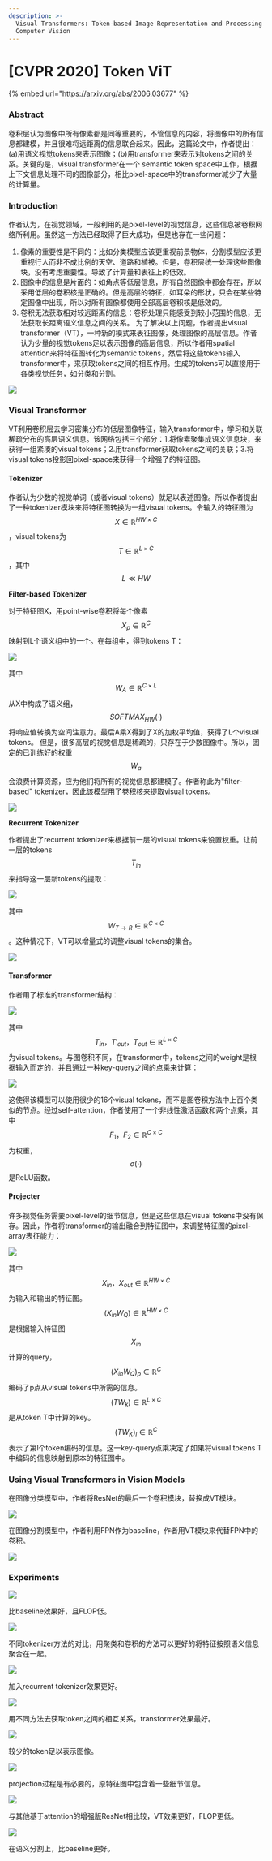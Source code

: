 ```yaml
---
description: >-
  Visual Transformers: Token-based Image Representation and Processing for
  Computer Vision
---
```


# \[CVPR 2020] Token ViT

{% embed url="https://arxiv.org/abs/2006.03677" %}

### Abstract

卷积层认为图像中所有像素都是同等重要的，不管信息的内容，将图像中的所有信息都建模，并且很难将远距离的信息联合起来。因此，这篇论文中，作者提出：(a)用语义视觉tokens来表示图像；(b)用transformer来表示对tokens之间的关系。关键的是，visual transformer在一个 semantic token space中工作，根据上下文信息处理不同的图像部分，相比pixel-space中的transformer减少了大量的计算量。

### Introduction

作者认为，在视觉领域，一般利用的是pixel-level的视觉信息，这些信息被卷积网络所利用。虽然这一方法已经取得了巨大成功，但是也存在一些问题：

1. 像素的重要性是不同的：比如分类模型应该更重视前景物体，分割模型应该更重视行人而非不成比例的天空、道路和植被。但是，卷积层统一处理这些图像块，没有考虑重要性。导致了计算量和表征上的低效。
2. 图像中的信息是片面的：如角点等低层信息，所有自然图像中都会存在，所以采用低层的卷积核是正确的。但是高层的特征，如耳朵的形状，只会在某些特定图像中出现，所以对所有图像都使用全部高层卷积核是低效的。
3. 卷积无法获取相对较远距离的信息：卷积处理只能感受到较小范围的信息，无法获取长距离语义信息之间的关系。 为了解决以上问题，作者提出visual transformer（VT），一种新的模式来表征图像，处理图像的高层信息。作者认为少量的视觉tokens足以表示图像的高层信息，所以作者用spatial attention来将特征图转化为semantic tokens，然后将这些tokens输入transformer中，来获取tokens之间的相互作用。生成的tokens可以直接用于各类视觉任务，如分类和分割。&#x20;

![](<../../../.gitbook/assets/image (350).png>)

### Visual Transformer

VT利用卷积层去学习密集分布的低层图像特征，输入transformer中，学习和关联稀疏分布的高层语义信息。该网络包括三个部分：1.将像素聚集成语义信息块，来获得一组紧凑的visual tokens；2.用transformer获取tokens之间的关联；3.将visual tokens投影回pixel-space来获得一个增强了的特征图。

#### Tokenizer

作者认为少数的视觉单词（或者visual tokens）就足以表述图像。所以作者提出了一种tokenizer模块来将特征图转换为一组visual tokens。令输入的特征图为$$X\in \mathbb{R}^{HW\times C}$$，visual tokens为$$T\in \mathbb{R}^{L\times C}$$，其中$$L \ll HW$$

**Filter-based Tokenizer**

对于特征图X，用point-wise卷积将每个像素$$X_p\in \mathbb{R}^C$$映射到L个语义组中的一个。在每组中，得到tokens T：&#x20;

![](<../../../.gitbook/assets/image (310).png>)

其中$$W_A\in \mathbb{R}^{C\times L}$$从X中构成了语义组，$${SOFTMAX}_{HW}(\cdot)$$将响应值转换为空间注意力。最后A乘X得到了X的加权平均值，获得了L个visual tokens。 但是，很多高层的视觉信息是稀疏的，只存在于少数图像中。所以，固定的已训练好的权重$$W_a$$会浪费计算资源，应为他们将所有的视觉信息都建模了。作者称此为"filter-based" tokenizer，因此该模型用了卷积核来提取visual tokens。

![](<../../../.gitbook/assets/image (509).png>)

**Recurrent Tokenizer**

作者提出了recurrent tokenizer来根据前一层的visual tokens来设置权重。让前一层的tokens $$T_{in}$$来指导这一层新tokens的提取：&#x20;

![](<../../../.gitbook/assets/image (883).png>)

其中$$W_{T\rightarrow R}\in \mathbb{R}^{C\times C}$$。这种情况下，VT可以增量式的调整visual tokens的集合。

![](<../../../.gitbook/assets/image (885).png>)

#### Transformer

作者用了标准的transformer结构：&#x20;

![](<../../../.gitbook/assets/image (1018).png>)

其中$$T_{in}，{T'}_{out}，T_{out}\in \mathbb{R}^{L\times C}$$为visual tokens。与图卷积不同，在transformer中，tokens之间的weight是根据输入而定的，并且通过一种key-query之间的点乘来计算：&#x20;

![](<../../../.gitbook/assets/image (852).png>)

这使得该模型可以使用很少的16个visual tokens，而不是图卷积方法中上百个类似的节点。经过self-attention，作者使用了一个非线性激活函数和两个点乘，其中$$F_1，F_2\in \mathbb{R}^{C\times C}$$为权重，$$\sigma(\cdot)$$是ReLU函数。

#### Projecter

许多视觉任务需要pixel-level的细节信息，但是这些信息在visual tokens中没有保存。因此，作者将transformer的输出融合到特征图中，来调整特征图的pixel-array表征能力：&#x20;

![](<../../../.gitbook/assets/image (344).png>)

其中$$X_{in}，X_{out}\in \mathbb{R}^{HW\times C}$$为输入和输出的特征图。$$(X_{in}W_Q)\in \mathbb{R}^{HW \times C}$$是根据输入特征图$$X_{in}$$计算的query，$${(X_{in}W_Q)}_{p}\in \mathbb{R}^C$$编码了p点从visual tokens中所需的信息。$$(TW_k)\in \mathbb{R}^{L\times C}$$是从token T中计算的key。$${(TW_K)}_l\in \mathbb{R}^C$$表示了第l个token编码的信息。这一key-query点乘决定了如果将visual tokens T中编码的信息映射到原本的特征图中。

### Using Visual Transformers in Vision Models

在图像分类模型中，作者将ResNet的最后一个卷积模块，替换成VT模块。&#x20;

![](<../../../.gitbook/assets/image (855).png>)

在图像分割模型中，作者利用FPN作为baseline，作者用VT模块来代替FPN中的卷积。

![](<../../../.gitbook/assets/image (284).png>)

### Experiments

![](<../../../.gitbook/assets/image (317).png>)

比baseline效果好，且FLOP低。&#x20;

![](<../../../.gitbook/assets/image (1039) (1).png>)

不同tokenizer方法的对比，用聚类和卷积的方法可以更好的将特征按照语义信息聚合在一起。&#x20;

![](<../../../.gitbook/assets/image (1035) (1).png>)

加入recurrent tokenizer效果更好。&#x20;

![](<../../../.gitbook/assets/image (146).png>)

用不同方法去获取token之间的相互关系，transformer效果最好。&#x20;

![](<../../../.gitbook/assets/image (538).png>)

较少的token足以表示图像。&#x20;

![](<../../../.gitbook/assets/image (1076) (1).png>)

projection过程是有必要的，原特征图中包含着一些细节信息。&#x20;

![](<../../../.gitbook/assets/image (154).png>)

与其他基于attention的增强版ResNet相比较，VT效果更好，FLOP更低。&#x20;

![](<../../../.gitbook/assets/image (29) (3).png>)

在语义分割上，比baseline更好。
